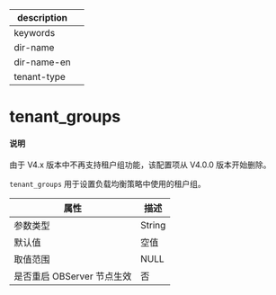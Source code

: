 |description||
|---|---|
|keywords||
|dir-name||
|dir-name-en||
|tenant-type||

# tenant_groups

<main id="notice" type='explain'>
<h4>说明</h4>
<p>由于 V4.x 版本中不再支持租户组功能，该配置项从 V4.0.0 版本开始删除。</p>
</main>

`tenant_groups` 用于设置负载均衡策略中使用的租户组。

|      **属性**      | **描述** |
|------------------|--------|
| 参数类型                      | String  |
| 默认值              | 空值     |
| 取值范围             | NULL   |
| 是否重启 OBServer 节点生效 | 否      |

